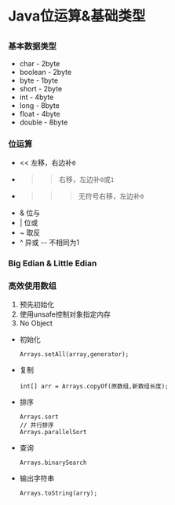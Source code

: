 # Java位运算&基础类型





##
### 基本数据类型
 * char     - 2byte
 * boolean  - 2byte
 * byte     - 1byte
 * short    - 2byte
 * int      - 4byte
 * long     - 8byte
 * float    - 4byte
 * double   - 8byte

### 位运算
 * << 左移，右边补`0`
 * >> 右移，左边补`0`或`1`
 * >>> 无符号右移，左边补`0`
 * & 位与
 * | 位或
 * ~ 取反
 * ^ 异或 -- 不相同为1

### Big Edian & Little Edian

### 高效使用数组
 1. 预先初始化
 2. 使用unsafe控制对象指定内存
 3. No Object

 * 初始化
    ```
    Arrays.setAll(array,generator);
    ```
 * 复制
    ```
    int[] arr = Arrays.copyOf(原数组,新数组长度);
    ```
 * 排序
    ```
    Arrays.sort
    // 并行排序
    Arrays.parallelSort
    ```
 * 查询
    ```
    Arrays.binarySearch
    ```
 * 输出字符串
    ```
    Arrays.toString(arry);
    ```
